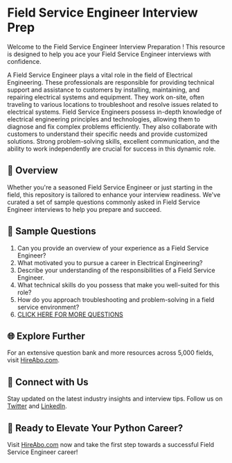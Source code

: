 # Field Service Engineer Interview Prep

Welcome to the Field Service Engineer Interview Preparation ! This resource is designed to help you ace your Field Service Engineer interviews with confidence.

A Field Service Engineer plays a vital role in the field of Electrical Engineering. These professionals are responsible for providing technical support and assistance to customers by installing, maintaining, and repairing electrical systems and equipment. They work on-site, often traveling to various locations to troubleshoot and resolve issues related to electrical systems. Field Service Engineers possess in-depth knowledge of electrical engineering principles and technologies, allowing them to diagnose and fix complex problems efficiently. They also collaborate with customers to understand their specific needs and provide customized solutions. Strong problem-solving skills, excellent communication, and the ability to work independently are crucial for success in this dynamic role.

## 🚀 Overview

Whether you're a seasoned Field Service Engineer or just starting in the field, this repository is tailored to enhance your interview readiness. We've curated a set of sample questions commonly asked in Field Service Engineer interviews to help you prepare and succeed.

## 📝 Sample Questions

1. Can you provide an overview of your experience as a Field Service Engineer?
2. What motivated you to pursue a career in Electrical Engineering?
3. Describe your understanding of the responsibilities of a Field Service Engineer.
4. What technical skills do you possess that make you well-suited for this role?
5. How do you approach troubleshooting and problem-solving in a field service environment?
6. [CLICK HERE FOR MORE QUESTIONS](https://hireabo.com/job/3_2_22/Field%20Service%20Engineer)

## 🌐 Explore Further

For an extensive question bank and more resources across 5,000 fields, visit [HireAbo.com](https://www.hireabo.com).

## 📱 Connect with Us

Stay updated on the latest industry insights and interview tips. Follow us on [Twitter](https://twitter.com/hireabo) and [LinkedIn](https://www.linkedin.com/in/hire-abo-3609972a8/).

## 🚀 Ready to Elevate Your Python Career?

Visit [HireAbo.com](https://www.hireabo.com) now and take the first step towards a successful Field Service Engineer career!